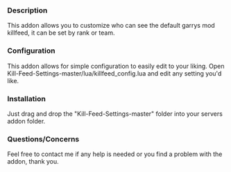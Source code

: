 ### **Description**
This addon allows you to customize who can see the default garrys mod killfeed, it can be set by rank or team.

### **Configuration**
This addon allows for simple configuration to easily edit to your liking. Open Kill-Feed-Settings-master/lua/killfeed_config.lua and edit any setting you'd like.

### **Installation**
Just drag and drop the "Kill-Feed-Settings-master" folder into your servers addon folder.

### **Questions/Concerns**
Feel free to contact me if any help is needed or you find a problem with the addon, thank you. 
